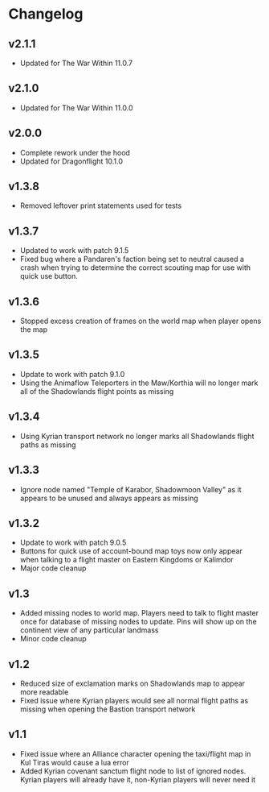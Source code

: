 # Changelog
## v2.1.1
* Updated for The War Within 11.0.7

## v2.1.0
* Updated for The War Within 11.0.0

## v2.0.0
* Complete rework under the hood
* Updated for Dragonflight 10.1.0

## v1.3.8
* Removed leftover print statements used for tests

## v1.3.7
* Updated to work with patch 9.1.5
* Fixed bug where a Pandaren's faction being set to neutral caused a crash when trying to determine the correct scouting map for use with quick use button.

## v1.3.6
* Stopped excess creation of frames on the world map when player opens the map

## v1.3.5
* Update to work with patch 9.1.0
* Using the Animaflow Teleporters in the Maw/Korthia will no longer mark all of the Shadowlands flight points as missing

## v1.3.4
* Using Kyrian transport network no longer marks all Shadowlands flight paths as missing

## v1.3.3
* Ignore node named "Temple of Karabor, Shadowmoon Valley" as it appears to be unused and always appears as missing

## v1.3.2
* Update to work with patch 9.0.5
* Buttons for quick use of account-bound map toys now only appear when talking to a flight master on Eastern Kingdoms or Kalimdor
* Major code cleanup

## v1.3
* Added missing nodes to world map. Players need to talk to flight master once for database of missing nodes to update. Pins will show up on the continent view of any particular landmass
* Minor code cleanup

## v1.2
* Reduced size of exclamation marks on Shadowlands map to appear more readable
* Fixed issue where Kyrian players would see all normal flight paths as missing when opening the Bastion transport network

## v1.1
* Fixed issue where an Alliance character opening the taxi/flight map in Kul Tiras would cause a lua error
* Added Kyrian covenant sanctum flight node to list of ignored nodes. Kyrian players will already have it, non-Kyrian players will never need it
